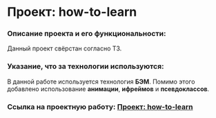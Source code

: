 # Проект: how-to-learn

### Описание проекта и его функциональности:

Данный проект свёрстан согласно ТЗ.

### Указание, что за технологии используются:

В данной работе используется технология __БЭМ__. Помимо этого добавлено использование __анимации__, __ифреймов__ и __псевдоклассов__.  

### Ссылка на проектную работу:   [Проект: how-to-learn]()
